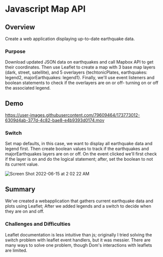 # Javascript Map API
## Overview
Create a web application displaying up-to-date earthquake data.
### Purpose
Download updated JSON data on earthquakes and call Mapbox API to get their coordinates. Then use Leaflet to create a map with 3 base map layers (dark, street, satellite), and 5 overlayers {techtonicPlates, earthquakes: legend2, majorEarthquakes: legend1}. Finally, we'll use event listeners and boolean statements to check if the overlayers are on or off- turning on or off the associated legend.
## Demo 
https://user-images.githubusercontent.com/79609464/173773012-6309d4ab-377d-4c82-bae8-e4b9393d0174.mov

### Switch
Set map defaults, in this case, we want to display all earthquake data and legend first. Then create boolean values to track if the earthquakes and majorEarthquakes layers are on or off. On the event clicked we'll first check if the layer is on and do the logical statement; after, set the boolean to not its current value.

![Screen Shot 2022-06-15 at 2 02 22 AM](https://user-images.githubusercontent.com/79609464/173775166-4d477857-58ba-41d8-a3b2-36a05ce0d8da.png)

## Summary
We've created a webapplication that gathers current earthquake data and plots using Leaflet; After we added legends and a switch to decide when they are on and off.

### Challenges and Difficulties
Leaflet documentation is less intuitive than js; originally I tried solving the switch problem with leaflet event handlers, but it was messier. There are many ways to solve one problem, though Dom's interactions with leaflets are limited.
